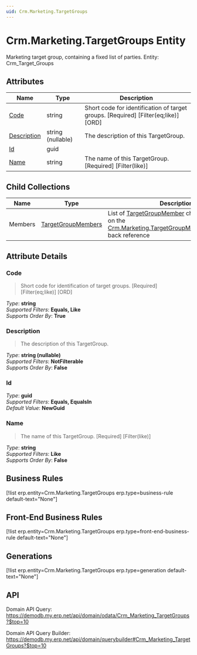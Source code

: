 ```yaml
---
uid: Crm.Marketing.TargetGroups
---
```

# Crm.Marketing.TargetGroups Entity

Marketing target group, containing a fixed list of parties. Entity: Crm_Target_Groups

## Attributes

| Name | Type | Description |
| ---- | ---- | --- |
| [Code](Crm.Marketing.TargetGroups.md#code) | string | Short code for identification of target groups. [Required] [Filter(eq;like)] [ORD] 
| [Description](Crm.Marketing.TargetGroups.md#description) | string (nullable) | The description of this TargetGroup. 
| [Id](Crm.Marketing.TargetGroups.md#id) | guid |  
| [Name](Crm.Marketing.TargetGroups.md#name) | string | The name of this TargetGroup. [Required] [Filter(like)] 

## Child Collections

| Name | Type | Description |
| ---- | ---- | --- |
| Members | [TargetGroupMembers](Crm.Marketing.TargetGroupMembers.md) | List of [TargetGroupMember](Crm.Marketing.TargetGroupMembers.md) child objects, based on the [Crm.Marketing.TargetGroupMember.TargetGroup](Crm.Marketing.TargetGroupMembers.md#targetgroup) back reference 


## Attribute Details

### Code

> Short code for identification of target groups. [Required] [Filter(eq;like)] [ORD]

_Type_: **string**  
_Supported Filters_: **Equals, Like**  
_Supports Order By_: **True**  

### Description

> The description of this TargetGroup.

_Type_: **string (nullable)**  
_Supported Filters_: **NotFilterable**  
_Supports Order By_: **False**  

### Id

_Type_: **guid**  
_Supported Filters_: **Equals, EqualsIn**  
_Default Value_: **NewGuid**  

### Name

> The name of this TargetGroup. [Required] [Filter(like)]

_Type_: **string**  
_Supported Filters_: **Like**  
_Supports Order By_: **False**  



## Business Rules

[!list erp.entity=Crm.Marketing.TargetGroups erp.type=business-rule default-text="None"]

## Front-End Business Rules

[!list erp.entity=Crm.Marketing.TargetGroups erp.type=front-end-business-rule default-text="None"]

## Generations

[!list erp.entity=Crm.Marketing.TargetGroups erp.type=generation default-text="None"]

## API

Domain API Query:
<https://demodb.my.erp.net/api/domain/odata/Crm_Marketing_TargetGroups?$top=10>

Domain API Query Builder:
<https://demodb.my.erp.net/api/domain/querybuilder#Crm_Marketing_TargetGroups?$top=10>

